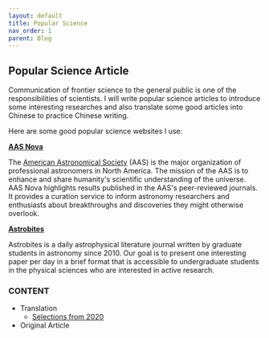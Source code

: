 ```yaml
---
layout: default
title: Popular Science
nav_order: 1
parent: Blog
---
```


## Popular Science Article

Communication of frontier science to the general public is one of the responsibilities of scientists. I will write popular science articles to introduce some interesting researches and also translate some good articles into Chinese to practice Chinese writing. 

Here are some good popular science websites I use:

**[AAS Nova](https://aasnova.org)**

The [American Astronomical Society](http://aas.org/) (AAS) is the major organization of professional astronomers in North America. The mission of the AAS is to enhance and share humanity's scientific understanding of the universe. AAS Nova highlights results published in the AAS's peer-reviewed journals. It provides a curation service to inform astronomy researchers and enthusiasts about breakthroughs and discoveries they might otherwise overlook.

**[Astrobites](https://www.eso.org/public/news/)**

Astrobites is a daily astrophysical literature journal written by graduate students in astronomy since 2010. Our goal is to present one interesting paper per day in a brief format that is accessible to undergraduate students in the physical sciences who are interested in active research.

### CONTENT

- Translation
  - [Selections from 2020](./20200107.html)
- Original Article

